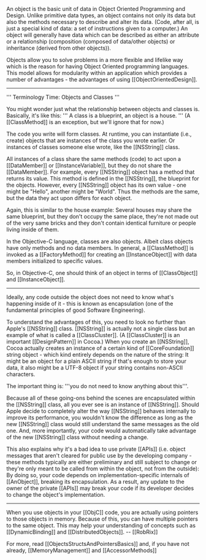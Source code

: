 

An object is the basic unit of data in Object Oriented Programming and Design. Unlike primitive data types, an object contains not only its data but also the methods necessary to describe and alter its data. (Code, after all, is just a special kind of data: a set of instructions given to a computer.) An object will generally have data which can be described as either an attribute or a relationship (composition (composed of data/other objects) or inheritance (derived from other objects)). 

Objects allow you to solve problems in a more flexible and lifelike way which is the reason for having Object Oriented programming languages. This model allows for modularity within an application which provides a number of advantages - the advantages of using [[ObjectOrientedDesign]].


----
''' Terminology Time: Objects and Classes '''

You might wonder just what the relationship between objects and classes is. Basically, it's like this: ''' A class is a blueprint, an object is a house. ''' (A [[ClassMethod]] is an exception, but we'll ignore that for now.)

The code you write will form classes. At runtime, you can instantiate (i.e., create) objects that are instances of the class you wrote earlier. Or instances of classes someone else wrote, like the [[NSString]] class.

All instances of a class share the same methods (code) to act upon a [[DataMember]] or [[InstanceVariable]], but they do not share the [[DataMember]]. For example, every [[NSString]] object has a method that returns its value. This method is defined in the [[NSString]], the blueprint for the objects. However, every [[NSString]] object has its own value - one might be "Hello", another might be "World". Thus the methods are the same, but the data they act upon differs for each object.

Again, this is similar to the house example: Several houses may share the same blueprint, but they don't occupy the same place, they're not made out of the very same bricks and they don't contain identical furniture or people living inside of them.

In the Objective-C language, classes are also objects. Albeit class objects have only methods and no data members. In general, a [[ClassMethod]] is invoked as a [[FactoryMethod]] for creating an [[InstanceObject]] with data members initialized to specific values.

So, in Objective-C, one should think of an object in terms of [[ClassObject]] and [[InstanceObject]].

----

Ideally, any code outside the object does not need to know what's happening inside of it - this is known as encapsulation (one of the fundamental principles of good Software Engineering).

To understand the advantages of this, you need to look no further than Apple's [[NSString]] class.  [[NSString]] is actually not a single class but an example of what is called a [[ClassCluster]]. (A [[ClassCluster]] is an important [[DesignPattern]] in Cocoa.) When you create an [[NSString]], Cocoa actually creates an instance of a certain kind of [[CoreFoundation]] string object - which kind entirely depends on the nature of the string: It might be an object for a plain ASCII string if that's enough to store your data, it also might be a UTF-8 object if your string contains non-ASCII characters. 

The important thing is: '''you do not need to know anything about this'''. 

Because all of these going-ons behind the scenes are encapsulated within the [[NSString]] class, all you ever see is an instance of [[NSString]]. Should Apple decide to completely alter the way [[NSString]] behaves internally to improve its performance, you wouldn't know the difference as long as the new [[NSString]] class would still understand the same messages as the old one. And, more importantly, your code would automatically take advantage of the new [[NSString]] class without needing a change.

This also explains why it's a bad idea to use private [[APIs]] (i.e. object messages that aren't cleared for public use by the developing company - these methods typically are either preliminary and still subject to change or they're only meant to be called from within the object, not from the outside): By doing so, your code depends on implementation-specific internals of [[AnObject]], breaking its encapsulation. As a result, any update to the owner of the private [[APIs]] may break your code if its developer decides to change the object's implementation.

----

When you use objects in your [[ObjC]] code, you are actually using pointers to those objects in memory. Because of this, you can have multiple pointers to the same object. This may help your understanding of concepts such as [[DynamicBinding]] and [[DistributedObjects]]. -- [[RobRix]]

For more, read [[ObjectsStructsAndPointersBasics]] and, if you have not already, [[MemoryManagement]] and [[AccessorMethods]]